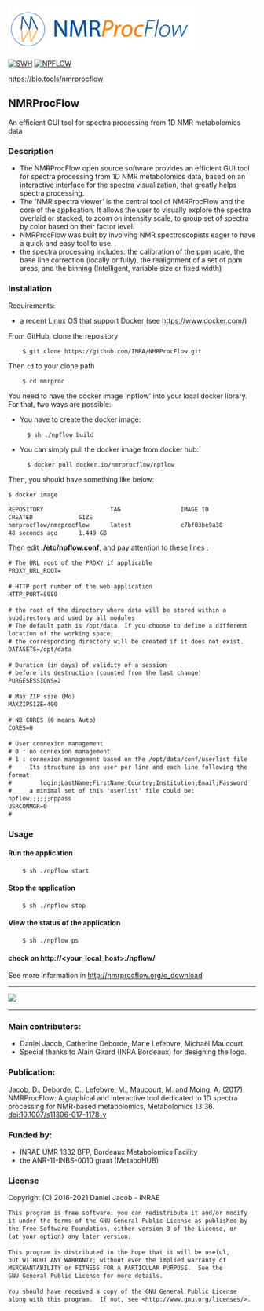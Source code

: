 ![logo](nmrpf_logo_full.png)

[![SWH](https://archive.softwareheritage.org/badge/origin/https://github.com/INRA/NMRProcFlow/)](https://archive.softwareheritage.org/browse/origin/?origin_url=https://github.com/INRA/NMRProcFlow)
[![NPFLOW](https://img.shields.io/badge/biotools-nmrprocflow-blue)](https://bio.tools/nmrprocflow)


https://bio.tools/nmrprocflow

## NMRProcFlow

An efficient GUI tool for spectra processing from 1D NMR metabolomics data

### Description

* The NMRProcFlow open source software provides an efficient GUI tool for spectra processing from 1D NMR metabolomics data, based on an interactive interface for the spectra visualization, that greatly helps spectra processing. 
* The 'NMR spectra viewer' is the central tool of NMRProcFlow and the core of the application. It allows the user to visually explore the spectra overlaid or stacked, to zoom on intensity scale, to group set of spectra by color based on their factor level.
* NMRProcFlow was built by involving NMR spectroscopists eager to have a quick and easy tool to use.
* the spectra processing includes: the calibration of the ppm scale, the base line correction (locally or  fully), the realignment of a set of ppm areas, and the binning (Intelligent, variable size or fixed width)


### Installation

Requirements:

* a recent Linux OS that support Docker (see https://www.docker.com/)


From GitHub, clone the repository

```
    $ git clone https://github.com/INRA/NMRProcFlow.git
```

Then `cd` to your clone path

```
    $ cd nmrproc
```

You need to have the docker image 'npflow' into your local docker library. For that, two ways are possible:

* You have to create the docker image:

		$ sh ./npflow build


* You can simply pull the docker image from docker hub:

		$ docker pull docker.io/nmrprocflow/npflow

Then, you should have something like below:

	$ docker image
```
REPOSITORY                   TAG                 IMAGE ID            CREATED             SIZE
nmrprocflow/nmrprocflow      latest              c7bf03be9a38        48 seconds ago      1.449 GB
```

Then edit **./etc/npflow.conf**, and pay attention to these lines :

```
# The URL root of the PROXY if applicable
PROXY_URL_ROOT=

# HTTP port number of the web application
HTTP_PORT=8080

# the root of the directory where data will be stored within a subdirectory and used by all modules
# The default path is /opt/data. If you choose to define a different location of the working space, 
# the corresponding directory will be created if it does not exist.
DATASETS=/opt/data

# Duration (in days) of validity of a session 
# before its destruction (counted from the last change)
PURGESESSIONS=2

# Max ZIP size (Mo)
MAXZIPSIZE=400

# NB CORES (0 means Auto)
CORES=0

# User connexion management
# 0 : no connexion management
# 1 : connexion management based on the /opt/data/conf/userlist file
#     Its structure is one user per line and each line following the format:
#        login;LastName;FirstName;Country;Institution;Email;Password
#     a minimal set of this 'userlist' file could be: npflow;;;;;;nppass
USRCONMGR=0
#
```


### Usage

#### Run the application

```
    $ sh ./npflow start
```

#### Stop the application

```
    $ sh ./npflow stop
```


#### View the status of the application

```
    $ sh ./npflow ps
```


#### check on http://<your_local_host>:<port>/npflow/


See more information in http://nmrprocflow.org/c_download

---

[![](https://images.microbadger.com/badges/image/nmrprocflow/nmrprocflow.svg)](https://microbadger.com/images/nmrprocflow/nmrprocflow "Get your own image badge on microbadger.com")

---

### Main contributors:

* Daniel Jacob, Catherine Deborde, Marie Lefebvre, Michaël Maucourt
* Special thanks to Alain Girard (INRA Bordeaux) for designing the logo.

### Publication:

Jacob, D., Deborde, C., Lefebvre, M., Maucourt, M. and Moing, A. (2017) NMRProcFlow: A graphical and interactive tool dedicated to 1D spectra processing for NMR-based metabolomics, Metabolomics 13:36. [doi:10.1007/s11306-017-1178-y](http://link.springer.com/article/10.1007%2Fs11306-017-1178-y)

### Funded by:

* INRAE UMR 1332 BFP, Bordeaux Metabolomics Facility
* the ANR-11-INBS-0010 grant (MetaboHUB)

### License

Copyright (C) 2016-2021  Daniel Jacob - INRAE 

    This program is free software: you can redistribute it and/or modify
    it under the terms of the GNU General Public License as published by
    the Free Software Foundation, either version 3 of the License, or
    (at your option) any later version.

    This program is distributed in the hope that it will be useful,
    but WITHOUT ANY WARRANTY; without even the implied warranty of
    MERCHANTABILITY or FITNESS FOR A PARTICULAR PURPOSE.  See the
    GNU General Public License for more details.

    You should have received a copy of the GNU General Public License
    along with this program.  If not, see <http://www.gnu.org/licenses/>.
